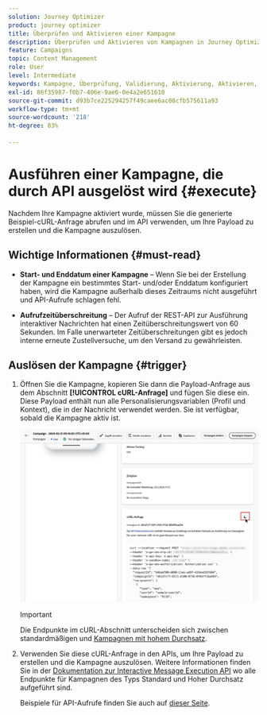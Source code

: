 ```yaml
---
solution: Journey Optimizer
product: journey optimizer
title: Überprüfen und Aktivieren einer Kampagne
description: Überprüfen und Aktivieren von Kampagnen in Journey Optimizer
feature: Campaigns
topic: Content Management
role: User
level: Intermediate
keywords: Kampagne, Überprüfung, Validierung, Aktivierung, Aktivieren, Optimizer
exl-id: 86f35987-f0b7-406e-9ae6-0e4a2e651610
source-git-commit: d93b7ce225294257f49caee6ac08cfb575611a93
workflow-type: tm+mt
source-wordcount: '218'
ht-degree: 83%

---
```



# Ausführen einer Kampagne, die durch API ausgelöst wird {#execute}

Nachdem Ihre Kampagne aktiviert wurde, müssen Sie die generierte Beispiel-cURL-Anfrage abrufen und im API verwenden, um Ihre Payload zu erstellen und die Kampagne auszulösen.

## Wichtige Informationen {#must-read}

* **Start- und Enddatum einer Kampagne** – Wenn Sie bei der Erstellung der Kampagne ein bestimmtes Start- und/oder Enddatum konfiguriert haben, wird die Kampagne außerhalb dieses Zeitraums nicht ausgeführt und API-Aufrufe schlagen fehl.

* **Aufrufzeitüberschreitung** – Der Aufruf der REST-API zur Ausführung interaktiver Nachrichten hat einen Zeitüberschreitungswert von 60 Sekunden. Im Falle unerwarteter Zeitüberschreitungen gibt es jedoch interne erneute Zustellversuche, um den Versand zu gewährleisten.

## Auslösen der Kampagne {#trigger}

1. Öffnen Sie die Kampagne, kopieren Sie dann die Payload-Anfrage aus dem Abschnitt **[!UICONTROL cURL-Anfrage]** und fügen Sie diese ein. Diese Payload enthält nun alle Personalisierungsvariablen (Profil und Kontext), die in der Nachricht verwendet werden. Sie ist verfügbar, sobald die Kampagne aktiv ist.

   ![](assets/api-triggered-curl.png)

   >[!IMPORTANT]
   >
   >Die Endpunkte im cURL-Abschnitt unterscheiden sich zwischen standardmäßigen und [Kampagnen mit hohem Durchsatz](../campaigns/api-triggered-high-throughput.md).

1. Verwenden Sie diese cURL-Anfrage in den APIs, um Ihre Payload zu erstellen und die Kampagne auszulösen. Weitere Informationen finden Sie in der [Dokumentation zur Interactive Message Execution API](https://developer.adobe.com/journey-optimizer-apis/references/messaging/#tag/execution) wo alle Endpunkte für Kampagnen des Typs Standard und Hoher Durchsatz aufgeführt sind.

   Beispiele für API-Aufrufe finden Sie auch auf [dieser Seite](https://developer.adobe.com/journey-optimizer-apis/references/messaging-samples/).
